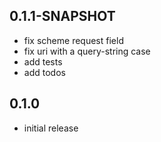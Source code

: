 
## 0.1.1-SNAPSHOT

- fix scheme request field
- fix uri with a query-string case
- add tests
- add todos

## 0.1.0

- initial release
